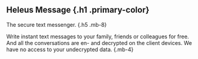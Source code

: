 ## Heleus Message {.h1 .primary-color}
The secure text messenger. {.h5 .mb-8}

Write instant text messages to your family, friends or colleagues for free.
And all the conversations are en- and decrypted on the client devices. We have
no access to your undecrypted data. {.mb-4}